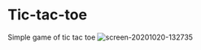 # Tic-tac-toe
Simple game of tic tac toe
![screen-20201020-132735](https://user-images.githubusercontent.com/42389663/98086126-57600800-1e8f-11eb-82c7-62f02a056fa1.gif)
